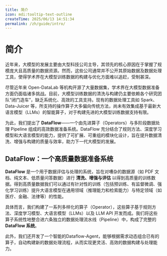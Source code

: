 ```yaml
---
title: 简介
icon: mdi:tooltip-text-outline
createTime: 2025/06/13 14:51:34
permalink: /zh/guide/intro/
---
```

# 简介
近年来，大模型的发展主要由大型科技公司主导，其领先的核心原因在于掌握了规模庞大且高质量的数据资源。然而，这些公司通常并不公开其原始数据及数据处理工具，使得学术界在大模型训练数据的构建与优化方面难以追赶，受制甚深。

尽管近年来 Open-DataLab 等机构开源了大量数据集，学术界在大模型数据准备方面仍面临诸多挑战。目前，大模型训练数据的清洗与构建仍主要依赖各个研究团队“闭门造车”，缺乏系统化、高效的工具支持。现有的数据处理工具如 Spark、Data-Juicer 等，所支持的操作算子大多偏向传统方法，尚未有效集成基于最新大语言模型（LLMs）的智能算子，对于构建先进的大模型训练数据支持有限。

为此，我们提出了 **DataFlow**——一个由先进算子（Operators）与多阶段数据处理 Pipeline 组成的高效数据准备系统。DataFlow 充分结合了规则方法、深度学习模型和大语言模型的能力，提供了可扩展、可重组的模块化设计，旨在提升数据清洗、增强与构建的质量与效率，助力下一代大模型的发展。

## DataFlow：一个高质量数据准备系统

**DataFlow** 是一个用于数据评估与处理的系统，旨在对嘈杂的数据源（如 PDF 文档、纯文本、低质量问答数据）进行 **清洗、增强与评估** 以得到高质量的训练数据。得到高质量数据我们可以通过有针对性的训练（包括预训练、有监督微调、强化学习训练）提升大语言模型在通用领域（推理能力和检索能力）与特定领域（如医疗、金融、法律等）的性能。

具体而言，我们构建了一系列多样化的算子（Operator），这些算子基于规则方法、深度学习模型、大语言模型（LLMs）以及 LLM API 开发而成。我们将这些算子系统性地整合进六条独立的数据处理流水线（Pipeline）中，构成了完整的 **DataFlow 系统**。

此外，我们还开发了一个智能的Dataflow-Agent，能够根据需求动态组合已有的算子，自动构建新的数据处理流程，从而实现更灵活、高效的数据构建与处理能力。


